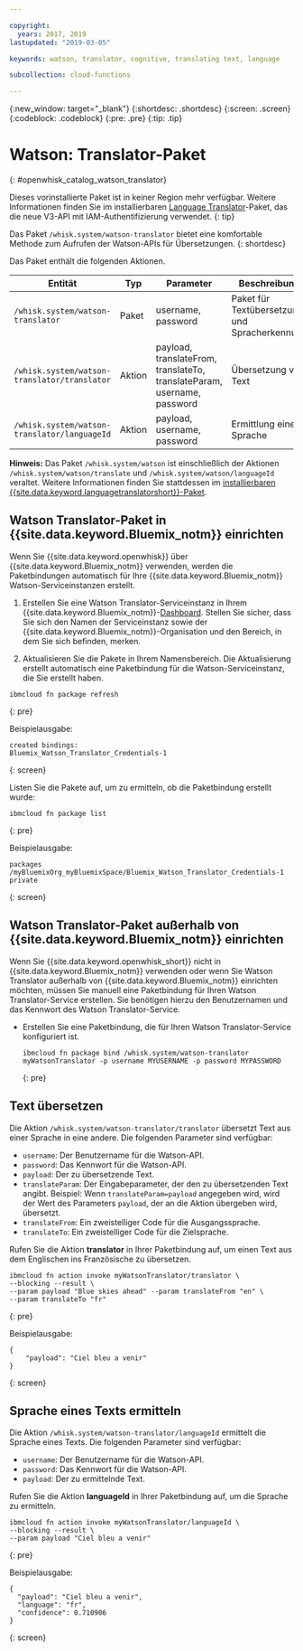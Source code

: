```yaml
---

copyright:
  years: 2017, 2019
lastupdated: "2019-03-05"

keywords: watson, translator, cognitive, translating text, language

subcollection: cloud-functions

---
```


{:new_window: target="_blank"}
{:shortdesc: .shortdesc}
{:screen: .screen}
{:codeblock: .codeblock}
{:pre: .pre}
{:tip: .tip}

# Watson: Translator-Paket
{: #openwhisk_catalog_watson_translator}

Dieses vorinstallierte Paket ist in keiner Region mehr verfügbar.
Weitere Informationen finden Sie im installierbaren [Language Translator](/docs/openwhisk?topic=cloud-functions-language-translator-package)-Paket, das die neue V3-API mit IAM-Authentifizierung verwendet.
{: tip}

Das Paket `/whisk.system/watson-translator` bietet eine komfortable Methode zum Aufrufen der Watson-APIs für Übersetzungen.
{: shortdesc}

Das Paket enthält die folgenden Aktionen.

| Entität | Typ | Parameter | Beschreibung |
| --- | --- | --- | --- |
| `/whisk.system/watson-translator` | Paket | username, password | Paket für Textübersetzung und Spracherkennung  |
| `/whisk.system/watson-translator/translator` | Aktion | payload, translateFrom, translateTo, translateParam, username, password | Übersetzung von Text |
| `/whisk.system/watson-translator/languageId` | Aktion | payload, username, password | Ermittlung einer Sprache |

**Hinweis:** Das Paket `/whisk.system/watson` ist einschließlich der Aktionen `/whisk.system/watson/translate` und `/whisk.system/watson/languageId` veraltet. Weitere Informationen finden Sie stattdessen im [installierbaren {{site.data.keyword.languagetranslatorshort}}-Paket](/docs/openwhisk?topic=cloud-functions-language-translator-package). 

## Watson Translator-Paket in {{site.data.keyword.Bluemix_notm}} einrichten

Wenn Sie {{site.data.keyword.openwhisk}} über {{site.data.keyword.Bluemix_notm}} verwenden, werden die Paketbindungen automatisch für Ihre {{site.data.keyword.Bluemix_notm}} Watson-Serviceinstanzen erstellt.

1. Erstellen Sie eine Watson Translator-Serviceinstanz in Ihrem {{site.data.keyword.Bluemix_notm}}-[Dashboard](http://cloud.ibm.com). Stellen Sie sicher, dass Sie sich den Namen der Serviceinstanz sowie der {{site.data.keyword.Bluemix_notm}}-Organisation und den Bereich, in dem Sie sich befinden, merken.

2. Aktualisieren Sie die Pakete in Ihrem Namensbereich. Die Aktualisierung erstellt automatisch eine Paketbindung für die Watson-Serviceinstanz, die Sie erstellt haben.
  ```
  ibmcloud fn package refresh
  ```
  {: pre}

  Beispielausgabe:
  ```
  created bindings:
  Bluemix_Watson_Translator_Credentials-1
  ```
  {: screen}

  Listen Sie die Pakete auf, um zu ermitteln, ob die Paketbindung erstellt wurde:
  ```
  ibmcloud fn package list
  ```
  {: pre}

  Beispielausgabe:
  ```
  packages
  /myBluemixOrg_myBluemixSpace/Bluemix_Watson_Translator_Credentials-1 private
  ```
  {: screen}

## Watson Translator-Paket außerhalb von {{site.data.keyword.Bluemix_notm}} einrichten

Wenn Sie {{site.data.keyword.openwhisk_short}} nicht in {{site.data.keyword.Bluemix_notm}} verwenden oder wenn Sie Watson Translator außerhalb von {{site.data.keyword.Bluemix_notm}} einrichten möchten, müssen Sie manuell eine Paketbindung für Ihren Watson Translator-Service erstellen. Sie benötigen hierzu den Benutzernamen und das Kennwort des Watson Translator-Service.

- Erstellen Sie eine Paketbindung, die für Ihren Watson Translator-Service konfiguriert ist.
  ```
  ibmcloud fn package bind /whisk.system/watson-translator myWatsonTranslator -p username MYUSERNAME -p password MYPASSWORD
  ```
  {: pre}

## Text übersetzen

Die Aktion `/whisk.system/watson-translator/translator` übersetzt Text aus einer Sprache in eine andere. Die folgenden Parameter sind verfügbar:

- `username`: Der Benutzername für die Watson-API.
- `password`: Das Kennwort für die Watson-API.
- `payload`: Der zu übersetzende Text.
- `translateParam`: Der Eingabeparameter, der den zu übersetzenden Text angibt. Beispiel: Wenn `translateParam=payload` angegeben wird, wird der Wert des Parameters `payload`, der an die Aktion übergeben wird, übersetzt.
- `translateFrom`: Ein zweistelliger Code für die Ausgangssprache.
- `translateTo`: Ein zweistelliger Code für die Zielsprache.

Rufen Sie die Aktion **translator** in Ihrer Paketbindung auf, um einen Text aus dem Englischen ins Französische zu übersetzen.
```
ibmcloud fn action invoke myWatsonTranslator/translator \
--blocking --result \
--param payload "Blue skies ahead" --param translateFrom "en" \
--param translateTo "fr"
```
{: pre}

Beispielausgabe:
```
{
    "payload": "Ciel bleu a venir"
}
```
{: screen}

## Sprache eines Texts ermitteln

Die Aktion `/whisk.system/watson-translator/languageId` ermittelt die Sprache eines Texts. Die folgenden Parameter sind verfügbar:

- `username`: Der Benutzername für die Watson-API.
- `password`: Das Kennwort für die Watson-API.
- `payload`: Der zu ermittelnde Text.

Rufen Sie die Aktion **languageId** in Ihrer Paketbindung auf, um die Sprache zu ermitteln.
```
ibmcloud fn action invoke myWatsonTranslator/languageId \
--blocking --result \
--param payload "Ciel bleu a venir"
```
{: pre}

Beispielausgabe:
```
{
  "payload": "Ciel bleu a venir",
  "language": "fr",
  "confidence": 0.710906
}
```
{: screen}
